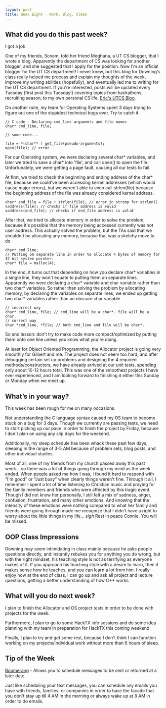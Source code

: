 ```yaml
---
layout: post 
title: Week Eight - Work, Blog, Sleep
---
```


What did you do this past week?
------
I got a job.

One of my friends, Sonam, told her friend Meghana, a UT CS blogger, that I wrote a blog. Apparently the department of CS was looking for another blogger, and she suggested that I apply for the position. Now I'm an official blogger for the UT CS department! I never knew, but this blog for Downing's class really helped me process and explain my thoughts of the week, improve my writing abilities (hopefully), and eventually led me to writing for the UT CS department. If you're interested, posts will be updated every Tuesday (first post this Tuesday!) covering topics from hackathons, recruiting season, to my own personal CS life. [Eric's UTCS Blog](http://www.cs.utexas.edu/blog).

On another note, my team for Operating Systems spent 3 days trying to figure out one of the stupidest technical bugs ever. Try to catch it.

	// C code - Declaring cmd_line arguments and file names 
	char* cmd_line, file;

	// some code...

	file = *(char** ) get_file(pseudo-arguments);
	open(file); // error

For our Operating system, we were declaring several char* variables, and later we tried to save a char* into 'file', and call open() to open the file. Unfortunately, we were getting a page fault, causing all our tests to fail.

At first, we tried to check the beginning and ending address of the char* file, because we could've been accessing kernel addresses (which would cause major errors), but we weren't able to even call strlen(file) because the beginning address of the file was already considered kernel address.

	char* end_file = file + strlen(file); // error in strcmp for strlen().
	vaddress(file); // checks if file address is valid
	vaddress(end_file); // checks if end_file address is valid

After that, we tried to allocate memory in order to solve the problem, because it's possible that the memory being accessed currently was not user address. This actually solved the problem, but the TAs said that we shouldn't be allocating any memory, because that was a sketchy move to do

	
	char* cmd_line;
	// Putting on separate line in order to allocate 4 bytes of memory for 32 bit system pointer.
	char* file = malloc(4);

In the end, it turns out that depending on how you declare char* variables in a single line, they won't equate to putting them on separate lines. Apparently we were declaring a char* variable and char variable rather than two char* variables. So rather than solving the problem by allocating memory, by declaring the variables on separate lines, we ended up getting two char* variables rather than an obscure char variable.

	// incorrect way
	char* cmd_line, file; // cmd_line will be a char*. file will be a char.
	// correct way
	char *cmd_line, *file; // both cmd_line and file will be char*.

So end lesson: don't try to make code more compact/optimized by putting them onto one line unless you know what you're doing.

At least for Object Oriented Programming, the Allocator project is going very smoothly for Gilbert and me. The project does not seem too hard, and after debugging certain set up problems and designing the 4 required methods/constructors, we have already arrived at our unit tests, spending only about 10-12 hours total. This was one of the smoothest projects I have ever experienced, and I am looking forward to finishing it either this Sunday or Monday when we meet up.

What’s in your way?
------
This week has been rough for me on many occasions.

Not understanding the C language syntax caused my OS team to become stuck on a bug for 3 days. Though we currently are passing tests, we need to start picking up our pace in order to finish the project by Friday, because I don't plan on using any slip days for the weekend.

Additionally, my sleep schedule has been whack these past few days, sleeping in the range of 3-5 AM because of problem sets, blog posts, and other individual studies.

Most of all, one of my friends from my church passed away this past week... so there was a lot of things going through my mind as the week ended. When people asked me how I was, I found it hard to respond with "I'm good" or "Just busy" when clearly things weren't fine. Through it all, I remember I spent a lot of time listening to Christian music and praying for the family members and friends who were affected by this tragic event. Though I did not know her personally, I still felt a mix of sadness, anger, confusion, frustration, and many other emotions. And knowing that the intensity of these emotions were nothing compared to what her family and friends were going through made me recognize that I didn't have a right to worry about the little things in my life... *sigh* Rest in peace Connie. You will be missed.

OOP Class Impressions
------
Downing may seem intimidating in class mainly because he asks people questions directly, and instantly rebukes you for anything you do wrong, but with the right mindset, his teaching style is not as terrifying as everyone makes of it. If you approach his teaching style with a desire to learn, then it makes sense how he teaches, and you can learn a lot from him. I really enjoy how at the end of class, I can go up and ask all project and lecture questions, getting a better understanding of how C++ works.

What will you do next week?
------
I plan to finish the Allocator and OS project tests in order to be done with projects for the week.

Furthermore, I plan to go to some HackTX info sessions and do some idea planning with my team in preparation for HackTX this coming weekend.

Finally, I plan to try and get some rest, because I don't think I can function working on my projects/individual work without more than 6 hours of sleep.

Tip of the Week
------
[Boomerang](https://chrome.google.com/webstore/detail/boomerang-for-gmail/mdanidgdpmkimeiiojknlnekblgmpdll?hl=en) - Allows you to schedule messages to be sent or returned at a later date.

Just like scheduling your text messages, you can schedule any emails you have with friends, families, or companies in order to have the facade that you don't stay up till 4 AM in the morning or always wake up at 8 AM in order to do emails.
